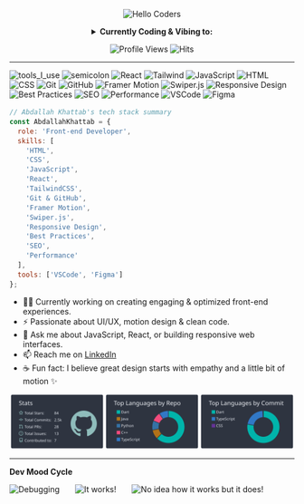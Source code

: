 <div align="center" width="50">

<img src="https://github.com/SP-XD/SP-XD/blob/main/images/hellocoders_rounded.gif?raw=true" alt="Hello Coders" width="60%"/> <br>

<details>
<p><strong> <summary>  Currently Coding & Vibing to: </summary> </strong></p>

[![Spotify](https://spotify-readme.sp-xd.vercel.app/api/spotify)](https://open.spotify.com/user/somnathpaul) <br>

</details>

![Profile Views](https://komarev.com/ghpvc/?username=abdallahkhattab&style=flat&color=orange&label=PROFILE+VIEWS)
![Hits](https://hits.seeyoufarm.com/api/count/incr/badge.svg?url=https%3A%2F%2Fgithub.com%2Fabdallahkhattab&count_bg=%2379C83D&title_bg=%23555555&icon=mediafire.svg&icon_color=%23E7E7E7&title=HITS&edge_flat=false)

</div>

<hr>

![tools_I_use](https://img.shields.io/badge/-🚀%20Tools%20I%20use-orange)
![semicolon](https://img.shields.io/badge/-:-orange)
![React](https://img.shields.io/badge/React-%2361DAFB.svg?style=flat&logo=react&logoColor=black)
![Tailwind](https://img.shields.io/badge/Tailwind_CSS-38B2AC?style=flat&logo=tailwind-css&logoColor=white)
![JavaScript](https://img.shields.io/badge/JavaScript-323330?style=flat&logo=javascript&logoColor=F7DF1E)
![HTML](https://img.shields.io/badge/HTML5-E34F26?style=flat&logo=html5&logoColor=white)
![CSS](https://img.shields.io/badge/CSS3-1572B6?style=flat&logo=css3&logoColor=white)
![Git](https://img.shields.io/badge/GIT-E44C30?style=flat&logo=git&logoColor=white)
![GitHub](https://img.shields.io/badge/GitHub-181717?style=flat&logo=github&logoColor=white)
![Framer Motion](https://img.shields.io/badge/Framer_Motion-0055FF?style=flat&logo=framer&logoColor=white)
![Swiper.js](https://img.shields.io/badge/Swiper.js-%23000000.svg?style=flat&logo=swiper&logoColor=white)
![Responsive Design](https://img.shields.io/badge/Responsive-Design-informational)
![Best Practices](https://img.shields.io/badge/Best-Practices-brightgreen)
![SEO](https://img.shields.io/badge/SEO-optimization-blue)
![Performance](https://img.shields.io/badge/Performance-Optimized-yellowgreen)
![VSCode](https://img.shields.io/badge/VSCode-007ACC?style=flat&logo=visual-studio-code&logoColor=white)
![Figma](https://img.shields.io/badge/Figma-F24E1E?style=flat&logo=figma&logoColor=white)

```js
// Abdallah Khattab's tech stack summary
const AbdallahKhattab = {
  role: 'Front-end Developer',
  skills: [
    'HTML',
    'CSS',
    'JavaScript',
    'React',
    'TailwindCSS',
    'Git & GitHub',
    'Framer Motion',
    'Swiper.js',
    'Responsive Design',
    'Best Practices',
    'SEO',
    'Performance'
  ],
  tools: ['VSCode', 'Figma']
};
```

- 👨‍💻 Currently working on creating engaging & optimized front-end experiences.
- ⚡ Passionate about UI/UX, motion design & clean code.
- 💬 Ask me about JavaScript, React, or building responsive web interfaces.
- 📫 Reach me on [LinkedIn](https://www.linkedin.com/in/abdallahkhattab/)
- ☕ Fun fact: I believe great design starts with empathy and a little bit of motion ✨

<div align="center">
  <img src="https://raw.githubusercontent.com/SP-XD/profile-summary-cards/master/profile-summary-card-output/nord_dark/3-stats.svg" width="32.5%">
  <img src="https://raw.githubusercontent.com/SP-XD/profile-summary-cards/master/profile-summary-card-output/nord_dark/1-repos-per-language.svg" width="32.5%">
  <img src="https://raw.githubusercontent.com/SP-XD/profile-summary-cards/master/profile-summary-card-output/nord_dark/2-most-commit-language.svg" width="32.5%">
</div>

<hr>

**Dev Mood Cycle**<br>

<img src="https://raw.githubusercontent.com/Tarikul-Islam-Anik/Animated-Fluent-Emojis/master/Emojis/Smilies/Face%20with%20Spiral%20Eyes.png" width="10%" alt="Debugging"/>
&nbsp;&nbsp;&nbsp;&nbsp;&nbsp;
<img src="https://raw.githubusercontent.com/Tarikul-Islam-Anik/Animated-Fluent-Emojis/master/Emojis/Smilies/Relieved%20Face.png" width="10%" alt="It works!"/>
&nbsp;&nbsp;&nbsp;&nbsp;&nbsp;
<img src="https://raw.githubusercontent.com/Tarikul-Islam-Anik/Animated-Fluent-Emojis/master/Emojis/Smilies/Astonished%20Face.png" width="10%" alt="No idea how it works but it does!"/>
